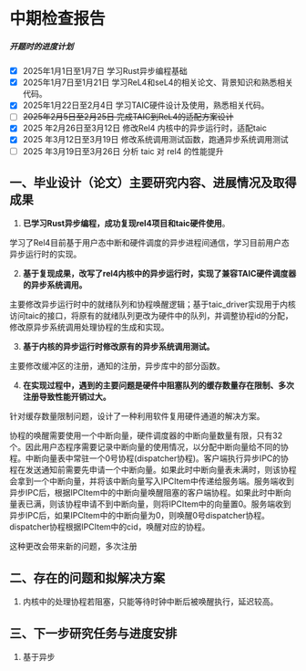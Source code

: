 # 中期检查报告 

##### **开题时的进度计划**

- [x] 2025年1月1日至1月7日 	学习Rust异步编程基础
- [x] 2025年1月7日至1月21日 	学习ReL4和seL4的相关论文、背景知识和熟悉相关代码。
- [x] 2025年1月22日至2月4日 	学习TAIC硬件设计及使用，熟悉相关代码。
- [ ] ~~2025年2月5日至2月25日 	完成TAIC到ReL4的适配方案设计~~
- [x] 2025 年2月26日至3月12日	修改Rel4 内核中的异步运行时，适配taic 
- [x] 2025 年3月12日至3月19日	修改系统调用测试函数，跑通异步系统调用测试
- [ ] 2025 年3月19日至3月26日	分析 taic 对 rel4 的性能提升

## 一、毕业设计（论文）主要研究内容、进展情况及取得成果

1. **已学习Rust异步编程，成功复现rel4项目和taic硬件使用**。

学习了Rel4目前基于用户态中断和硬件调度的异步进程间通信，学习目前用户态异步运行时的实现。

2. **基于复现成果，改写了rel4内核中的异步运行时，实现了兼容TAIC硬件调度器的异步系统调用。**

主要修改异步运行时中的就绪队列和协程唤醒逻辑；基于taic_driver实现用于内核访问taic的接口，将原有的就绪队列更改为硬件中的队列，并调整协程id的分配，修改原异步系统调用处理协程的生成和实现。

3. **基于内核的异步运行时修改原有的异步系统调用测试。**

主要修改缓冲区的注册，通知的注册，异步库中的部分函数。

4. **在实现过程中，遇到的主要问题是硬件中阻塞队列的缓存数量存在限制、多次注册导致性能开销过大。**

针对缓存数量限制问题，设计了一种利用软件复用硬件通道的解决方案。

协程的唤醒需要使用一个中断向量，硬件调度器的中断向量数量有限，只有32个。因此用户态程序需要记录中断向量的使用情况，以分配中断向量给不同的协程。中断向量表中常驻一个0号协程(dispatcher协程)。客户端执行异步IPC的协程在发送通知前需要先申请一个中断向量。如果此时中断向量表未满时，则该协程会拿到一个中断向量，并将该中断向量写入IPCItem中传递给服务端。服务端收到异步IPC后，根据IPCItem中的中断向量唤醒阻塞的客户端协程。如果此时中断向量表已满，则该协程申请不到中断向量，则将IPCItem中的向量置0。服务端收到异步IPC后，如果IPCItem中的中断向量为0，则唤醒0号dispatcher协程。dispatcher协程根据IPCItem中的cid，唤醒对应的协程。

这种更改会带来新的问题，多次注册

## 二、存在的问题和拟解决方案

1. 内核中的处理协程若阻塞，只能等待时钟中断后被唤醒执行，延迟较高。

## 三、下一步研究任务与进度安排

1. 基于异步



